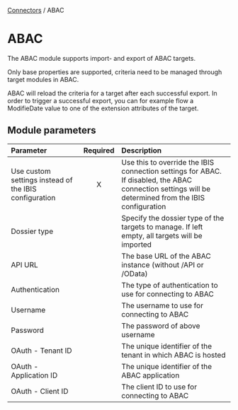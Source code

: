<a href="javascript:void(0)" class="help-trigger"
data-helpkey="SysPage_Connector">Connectors</a> / ABAC

# ABAC

The ABAC module supports import- and export of ABAC targets.

Only base properties are supported, criteria need to be managed through
target modules in ABAC.

ABAC will reload the criteria for a target after each successful export.
In order to trigger a successful export, you can for example flow a
ModifieDate value to one of the extension attributes of the target.

## Module parameters

|                       Parameter                       | Required |                                                                      Description                                                                     |
|:------------------------------------------------------|:--------:|:----------------------------------------------------------------------------------------------------------------------------------------------------|
| Use custom settings instead of the IBIS configuration | X        | Use this to override the IBIS connection settings for ABAC. If disabled, the ABAC connection settings will be determined from the IBIS configuration |
| Dossier type                                          |          | Specify the dossier type of the targets to manage. If left empty, all targets will be imported                                                       |
| API URL                                               |          | The base URL of the ABAC instance (without /API or /OData)                                                                                           |
| Authentication                                        |          | The type of authentication to use for connecting to ABAC                                                                                             |
| Username                                              |          | The username to use for connecting to ABAC                                                                                                           |
| Password                                              |          | The password of above username                                                                                                                       |
| OAuth - Tenant ID                                     |          | The unique identifier of the tenant in which ABAC is hosted                                                                                          |
| OAuth - Application ID                                |          | The unique identifier of the ABAC application                                                                                                        |
| OAuth - Client ID                                     |          | The client ID to use for connecting to ABAC                                                                                                          |

 
